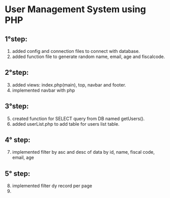 # User Management System using PHP

## 1°step:

1. added config and connection files to connect with database.
2. added function file to generate random name, email, age and fiscalcode.

## 2°step:

3. added views: index.php(main), top, navbar and footer.
4. implemented navbar with php

## 3°step:

5. created function for SELECT query from DB named getUsers().
6. added userList.php to add table for users list table.

## 4° step:

7. implemented filter by asc and desc of data by id, name, fiscal code, email, age

## 5° step:

8. implemented filter dy record per page
9.
